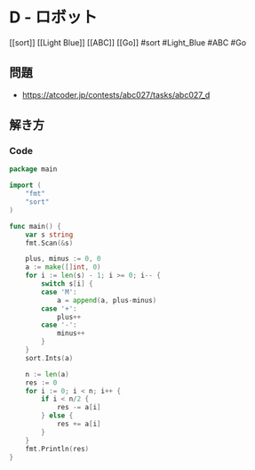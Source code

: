 # D - ロボット
[[sort]] [[Light Blue]] [[ABC]] [[Go]]
#sort #Light_Blue #ABC #Go 

## 問題
- https://atcoder.jp/contests/abc027/tasks/abc027_d

## 解き方
### Code
```go
package main

import (
	"fmt"
	"sort"
)

func main() {
	var s string
	fmt.Scan(&s)

	plus, minus := 0, 0
	a := make([]int, 0)
	for i := len(s) - 1; i >= 0; i-- {
		switch s[i] {
		case 'M':
			a = append(a, plus-minus)
		case '+':
			plus++
		case '-':
			minus++
		}
	}
	sort.Ints(a)

	n := len(a)
	res := 0
	for i := 0; i < n; i++ {
		if i < n/2 {
			res -= a[i]
		} else {
			res += a[i]
		}
	}
	fmt.Println(res)
}
```